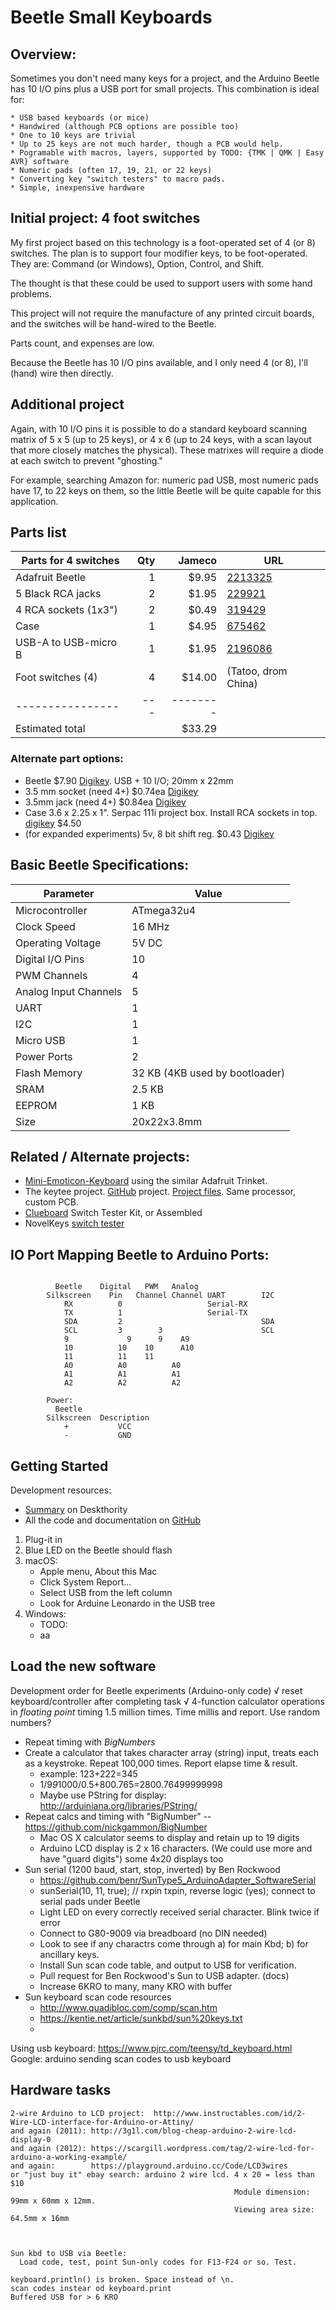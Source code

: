 # Beetle Small Keyboards

## Overview:

Sometimes you don't need many keys for a project, and the Arduino Beetle has 10
I/O pins plus a USB port for small projects. This combination is ideal for:

    * USB based keyboards (or mice)
    * Handwired (although PCB options are possible too)
    * One to 10 keys are trivial
    * Up to 25 keys are not much harder, though a PCB would help.
    * Pogramable with macros, layers, supported by TODO: {TMK | QMK | Easy AVR} software
    * Numeric pads (often 17, 19, 21, or 22 keys)
    * Converting key "switch testers" to macro pads.
    * Simple, inexpensive hardware

## Initial project: 4 foot switches

My first project based on this technology is a foot-operated set of 4 (or 8)
switches. The plan is to support four modifier keys, to be foot-operated. They
are: Command (or Windows), Option, Control, and Shift.

The thought is that these could be used to support users with some hand problems.

This project will not require the manufacture of any printed circuit boards, 
and the switches will be hand-wired to the Beetle.

Parts count, and expenses are low.

Because the Beetle has 10 I/O pins available, and I only need 4 (or 8), I'll
(hand) wire then directly.

## Additional project

Again, with 10 I/O pins it is possible to do a standard keyboard scanning matrix
of 5 x 5 (up to 25 keys), or 4 x 6 (up to 24 keys, with a scan layout that more
closely matches the physical). These matrixes will require a diode at each
switch to prevent "ghosting."

For example, searching Amazon for: numeric pad USB, most numeric pads have 17,
to 22 keys on them, so the little Beetle will be quite capable for this
application.


## Parts list




Parts for 4 switches|Qty| Jameco  |URL
--------------------|--:|--------:|----
Adafruit Beetle     | 1 | $9.95   | [2213325](https://www.jameco.com/z/DFR0282-DFRobot-Beetle-Microcontroller-Arduino-Compatible-_2213325.html)
5 Black RCA jacks   | 2 | $1.95   | [229921](https://www.jameco.com/z/JR1625BLK-Black-Plastic-RCA-Plug-Pack-of-5-_229921.html)
4 RCA sockets (1x3")| 2 | $0.49   | [319429](https://www.jameco.com/z/CA066-Velleman-RCA-Jacks-2-Stereo-Pairs-Red-Black-Nickel-Plated_319249.html)
Case                | 1 | $4.95   | [675462](https://www.jameco.com/z/111-BK-Serpac-Electronic-Enclosures-Enclosure-Black-111-Bk-Hi-Impact-Abs-Plastic_675462.html)
USB-A to USB-micro B| 1 | $1.95   | [2196086](https://www.jameco.com/z/IFA-A104-3-Foot-USB-micro-B-Data-Sync-Charging-Cable_2196086.html)
Foot switches (4)   | 4 | $14.00   | (Tatoo, drom China)
----------------    |---|-------- | 
Estimated total     |   |$33.29   | 

### Alternate part options:

* Beetle $7.90 [Digikey](https://www.digikey.com/product-detail/en/dfrobot/DFR0282/1738-1016-ND/6588438). USB + 10 I/O; 20mm x 22mm
* 3.5 mm socket (need 4+) $0.74ea [Digikey](https://www.digikey.com/product-detail/en/cui-inc/SJ1-3523N/CP1-3523N-ND/738689)
* 3.5mm jack (need 4+) $0.84ea  [Digikey](https://www.digikey.com/product-detail/en/cui-inc/MP3-3501/CP3-1005-ND/992141)
* Case 3.6 x 2.25 x 1". Serpac 111i project box. Install RCA sockets in top. 
[digikey](https://www.digikey.com/product-detail/en/serpac/110IBK/SR110-IB-ND/95415) $4.50
* (for expanded experiments) 5v, 8 bit shift reg. $0.43 [Digikey](https://www.digikey.com/product-detail/en/texas-instruments/SN74HC164N/296-8248-5-ND/376946)



## Basic Beetle Specifications:

  Parameter | Value
  ------------------|-------------
  Microcontroller		|		ATmega32u4
  Clock Speed		|		16 MHz
  Operating Voltage		|		5V DC
  Digital I/O Pins		|		10 
  PWM Channels		|		4 
  Analog Input Channels		|		5 
  UART		|		1 
  I2C		|		1 
  Micro USB		|		1 
  Power Ports		|		2 
  Flash Memory		|		 32 KB (4KB used by bootloader)
  SRAM		|		 2.5 KB
  EEPROM		|		 1 KB
  Size          |  20x22x3.8mm


## Related / Alternate projects:

* [Mini-Emoticon-Keyboard](http://www.instructables.com/id/Mini-Emoticon-Keyboard/
) using the similar Adafruit Trinket.
* The keytee project. [GitHub](https://github.com/trebb/keytee) project. 
[Project files](https://trebb.github.io/keytee/pcb.pdf). Same processor, custom PCB.
* [Clueboard](https://clueboard.co/parts/clueboard-switch-tester) Switch Tester
Kit, or Assembled  
* NovelKeys [switch tester](https://www.novelkeys.xyz/product-category/switchtesters/)

## IO Port Mapping Beetle to Arduino Ports:
```
        
          Beetle    Digital   PWM   Analog
        Silkscreen	  Pin   Channel Channel	UART	    I2C
            RX	        0	                Serial-RX
            TX	        1	                Serial-TX
            SDA	        2	                            SDA
            SCL	        3	     3	                    SCL
            9	          9	     9	  A9		
            10	        10	  10	  A10		
            11	        11	  11	        
            A0	        A0	        A0		
            A1	        A1	        A1		
            A2	        A2	        A2		

        Power:
          Beetle
        Silkscreen	Description
            +           VCC
            -           GND
```

## Getting Started

Development resources:

* [Summary](https://deskthority.net/wiki/Easy_AVR_USB_Keyboard_Firmware) on Deskthority
* All the code and documentation on [GitHub](https://github.com/dhowland/EasyAVR/releases)


1. Plug-it in
2. Blue LED on the Beetle should flash
3. macOS:
    - Apple menu, About this Mac
    - Click System Report...
    - Select USB from the left column
    - Look for Arduine Leonardo in the USB tree
4. Windows:
    - TODO: 
    - aa

## Load the new software


Development order for Beetle experiments (Arduino-only code)
  √ reset keyboard/controller after completing task
  √ 4-function calculator operations in *floating point* timing 1.5 million times. Time millis and report. Use random numbers?
  * Repeat timing with *BigNumbers*
  * Create a calculator that takes character array (string) input, treats each as a keystroke. Repeat 100,000 times. Report elapse time & result.
    * example: 123+222=345
    * 1/9*9*1000/0.5+800.765=2800.76499999998
    * Maybe use PString for display: http://arduiniana.org/libraries/PString/
  * Repeat calcs and timing with "BigNumber" -- https://github.com/nickgammon/BigNumber  
    * Mac OS X calculator seems to display and retain up to 19 digits
    * Arduino LCD display is 2 x 16 characters. (We could use more and have "guard digits") some 4x20 displays too
  * Sun serial (1200 baud, start, stop, inverted) by Ben Rockwood
    * https://github.com/benr/SunType5_ArduinoAdapter_SoftwareSerial
    * sunSerial(10, 11, true); // rxpin txpin, reverse logic (yes); connect to serial pads under Beetle
    * Light LED on every correctly received serial character. Blink twice if error
    * Connect to G80-9009 via breadboard (no DIN needed)
    * Look to see if any charactrs come through a) for main Kbd; b) for ancillary keys.
    * Install Sun scan code table, and output to USB for verification.
    * Pull request for Ben Rockwood's Sun to USB adapter. (docs)
    * Increase 6KRO to many, many KRO with buffer
  * Sun keyboard scan code resources
    * http://www.quadibloc.com/comp/scan.htm
    * https://kentie.net/article/sunkbd/sun%20keys.txt
    * 

    
Using usb keyboard: https://www.pjrc.com/teensy/td_keyboard.html
Google:   arduino sending scan codes to usb keyboard


## Hardware tasks
```
2-wire Arduino to LCD project:  http://www.instructables.com/id/2-Wire-LCD-interface-for-Arduino-or-Attiny/
and again (2011): http://3g1l.com/blog-cheap-arduino-2-wire-lcd-display-0
and again (2012): https://scargill.wordpress.com/tag/2-wire-lcd-for-arduino-a-working-example/
and again:        https://playground.arduino.cc/Code/LCD3wires
or "just buy it" ebay search: arduino 2 wire lcd. 4 x 20 = less than $10
                                                  Module dimension: 99mm x 60mm x 12mm.
                                                  Viewing area size: 64.5mm x 16mm



Sun kbd to USB via Beetle:
  Load code, test, point Sun-only codes for F13-F24 or so. Test.  
  
keyboard.println() is broken. Space instead of \n.
scan codes instear od keyboard.print
Buffered USB for > 6 KRO
```
